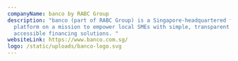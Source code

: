 ```yaml
---
companyName: banco by RABC Group
description: "banco (part of RABC Group) is a Singapore-headquartered financing
  platform on a mission to empower local SMEs with simple, transparent and
  accessible financing solutions. "
websiteLink: https://www.banco.com.sg/
logo: /static/uploads/banco-logo.svg
---
```

